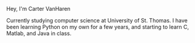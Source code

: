 Hey, I'm Carter VanHaren

Currently studying computer science at University of St. Thomas. I have been learning Python on my own for a few years, and starting to learn C, Matlab, and Java in class.
